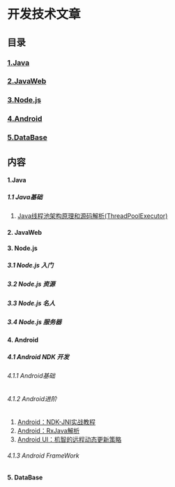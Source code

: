 # 开发技术文章
## 目录
### [1.Java](https://github.com/alexwan1989/DevelopArticleCollection/blob/master/Java.md)
### [2.JavaWeb](#user-content-2-javaweb)
### [3.Node.js](#user-content-3-nodejs)
### [4.Android](#user-content-4-android)
### [5.DataBase](#user-content-5-database)
## 内容
#### 1.Java
##### 1.1 Java基础

1. [Java线程池架构原理和源码解析(ThreadPoolExecutor)](http://blog.csdn.net/xieyuooo/article/details/8718741)

#### 2. JavaWeb
#### 3. Node.js
##### 3.1 Node.js 入门
##### 3.2 Node.js 资源
##### 3.3 Node.js 名人
##### 3.4 Node.js 服务器
#### 4. Android
##### 4.1 Android NDK 开发
###### 4.1.1 Android基础
###### 4.1.2 Android进阶

1. [Android：NDK-JNI实战教程](http://yanbober.github.io/2015/02/14/android_studio_jni_1/)
2. [Android：RxJava解析](http://gank.io/post/560e15be2dca930e00da1083#toc_9)
3. [Android UI：机智的远程动态更新策略](http://mp.weixin.qq.com/s?__biz=MzA3NTYzODYzMg%3Cmark%3E&mid=214371233&idx=1&sn=b81b17b484953c30e41a8d838ef95d8f&scene=0&key=2877d24f51fa5384a18193ad1da816a8e59f207a4394d1a960e5c92937b7ec3007124a6d487e9ad0dfb1b27f50a112fb&ascene=0&uin=MTYzMjY2MTE1&pass_ticket=tQQvZQcHar%2FRoB0sRAZGHjbf3g6v4y8YiXYrgS2j1bM%3D)

###### 4.1.3 Android FrameWork
#### 5. DataBase
